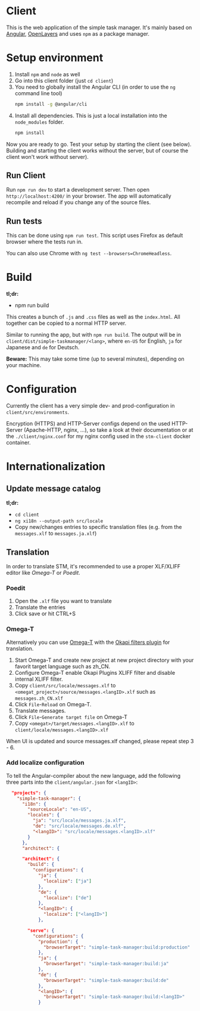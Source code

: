 # Client

This is the web application of the simple task manager.
It's mainly based on [Angular](https://angular.io), [OpenLayers](https://openlayers.org/) and uses `npm` as a package manager.

# Setup environment

1. Install `npm` and `node` as well
2. Go into this client folder (just `cd client`)
3. You need to globally install the Angular CLI (in order to use the `ng` command line tool)
    ```bash
    npm install -g @angular/cli
    ```
4. Install all dependencies. This is just a local installation into the `node_modules` folder.
    ```bash
    npm install
    ```

Now you are ready to go.
Test your setup by starting the client (see below).
Building and starting the client works without the server, but of course the client won't work without server).

## Run Client

Run `npm run dev` to start a development server.
Then open `http://localhost:4200/` in your browser.
The app will automatically recompile and reload if you change any of the source files.

## Run tests

This can be done using `npm run test`.
This script uses Firefox as default browser where the tests run in.

You can also use Chrome with `ng test --browsers=ChromeHeadless`.

# Build

**tl;dr:**
* npm run build

This creates a bunch of `.js` and `.css` files as well as the `index.html`.
All together can be copied to a normal HTTP server.

Similar to running the app, but with `npm run build`.
The output will be in `client/dist/simple-taskmanager/<lang>`, where `en-US` for English,
`ja` for Japanese and `de` for Deutsch.

**Beware:** This may take some time (up to several minutes), depending on your machine.

# Configuration

Currently the client has a very simple dev- and prod-configuration in `client/src/environments`.

Encryption (HTTPS) and HTTP-Server configs depend on the used HTTP-Server (Apache-HTTP, nginx, ...), so take a look at their documentation or at the `./client/nginx.conf` for my nginx config used in the `stm-client` docker container.

# Internationalization

## Update message catalog

**tl;dr:**
* `cd client`
* `ng xi18n --output-path src/locale`
* Copy new/changes entries to specific translation files (e.g. from the `messages.xlf` to `messages.ja.xlf`)

## Translation

In order to translate STM, it's recommended to use a proper XLF/XLIFF editor like *Omega-T* or *Poedit*.

### Poedit

1. Open the `.xlf` file you want to translate
2. Translate the entries
3. Click save or hit CTRL+S

### Omega-T

Alternatively you can use [Omega-T](https://omegat.org/) with the 
[Okapi filters plugin](https://okapiframework.org/wiki/index.php?title=Okapi_Filters_Plugin_for_OmegaT) for translation.

1. Start Omega-T and create new project at new project directory with your favorit target language such as zh_CN.
2. Configure Omega-T enable Okapi Plugins XLIFF filter and disable internal XLIFF filter.
3. Copy `client/src/locale/messages.xlf` to `<omegat_project>/source/messages.<langID>.xlf` such as `messages.zh_CN.xlf`
4. Click `File`-`Reload` on Omega-T.
5. Translate messages.
6. Click `File`-`Generate target file` on Omega-T
7. Copy `<omegat>/target/messages.<langID>.xlf` to `client/locale/messages.<langID>.xlf`

When UI is updated and source messages.xlf changed, please repeat step 3 - 6.

### Add localize configuration

To tell the Angular-compiler about the new language, add the following three parts into the `client/angular.json` for `<langID>`:

```json
  "projects": {
    "simple-task-manager": {
      "i18n": {
        "sourceLocale": "en-US",
        "locales": {
          "ja": "src/locale/messages.ja.xlf",
          "de": "src/locale/messages.de.xlf",
          "<langID>": "src/locale/messages.<langID>.xlf"
        }
      },
      "architect": {
```

```json
      "architect": {
        "build": {
          "configurations": {
            "ja": {
              "localize": ["ja"]
            },
            "de": {
              "localize": ["de"]
            },
            "<langID>": {
              "localize": ["<langID>"]
            },
```

```json
        "serve": {
          "configurations": {
            "production": {
              "browserTarget": "simple-task-manager:build:production"
            },
            "ja": {
              "browserTarget": "simple-task-manager:build:ja"
            },
            "de": {
              "browserTarget": "simple-task-manager:build:de"
            },
            "<langID>": {
              "browserTarget": "simple-task-manager:build:<langID>"
            }
```
